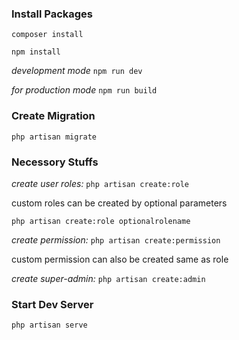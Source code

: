 ### Install Packages
`composer install` <p>
`npm install` <p>
*development mode* `npm run dev` <p>
*for production mode* `npm run build`

### Create Migration
`php artisan migrate`

### Necessory Stuffs
*create user roles:* `php artisan create:role` <p>
custom roles can be created by optional parameters <p>
`php artisan create:role optionalrolename` <p>

*create permission:* `php artisan create:permission` <p>
custom permission can also be created same as role <p>

*create super-admin:* `php artisan create:admin`

### Start Dev Server
`php artisan serve`